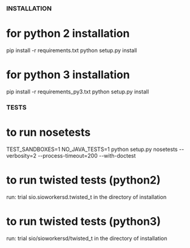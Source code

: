 ### INSTALLATION ###

# for python 2 installation
pip install -r requirements.txt
python setup.py install

# for python 3 installation
pip install -r requirements_py3.txt
python setup.py install

### TESTS ###

# to run nosetests
TEST_SANDBOXES=1 NO_JAVA_TESTS=1 python setup.py nosetests --verbosity=2 --process-timeout=200 --with-doctest

# to run twisted tests (python2)
run:
trial sio.sioworkersd.twisted_t
in the directory of installation

# to run twisted tests (python3)
run:
trial sio/sioworkersd/twisted_t
in the directory of installation